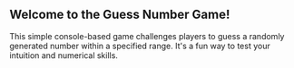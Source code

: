 ## Welcome to the Guess Number Game!
This simple console-based game challenges players to guess a randomly generated number within a specified range. 
It's a fun way to test your intuition and numerical skills.
